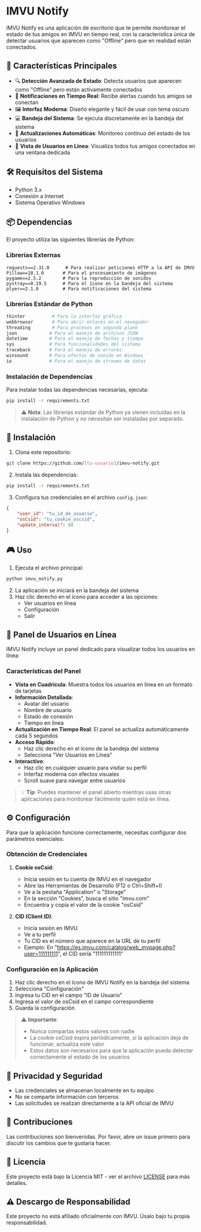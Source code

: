 # IMVU Notify

IMVU Notify es una aplicación de escritorio que te permite monitorear el estado de tus amigos en IMVU en tiempo real, con la característica única de detectar usuarios que aparecen como "Offline" pero que en realidad están conectados.

## 🌟 Características Principales

- 🔍 **Detección Avanzada de Estado**: Detecta usuarios que aparecen como "Offline" pero están activamente conectados
- 🔔 **Notificaciones en Tiempo Real**: Recibe alertas cuando tus amigos se conectan
- 🖼️ **Interfaz Moderna**: Diseño elegante y fácil de usar con tema oscuro
- 💻 **Bandeja del Sistema**: Se ejecuta discretamente en la bandeja del sistema
- 🔄 **Actualizaciones Automáticas**: Monitoreo continuo del estado de los usuarios
- 👥 **Vista de Usuarios en Línea**: Visualiza todos tus amigos conectados en una ventana dedicada

## 🛠️ Requisitos del Sistema

- Python 3.x
- Conexión a Internet
- Sistema Operativo Windows

## 📦 Dependencias

El proyecto utiliza las siguientes librerías de Python:

### Librerías Externas
```
requests==2.31.0      # Para realizar peticiones HTTP a la API de IMVU
Pillow==10.1.0       # Para el procesamiento de imágenes
pygame==2.5.2        # Para la reproducción de sonidos
pystray==0.19.5      # Para el ícono en la bandeja del sistema
plyer==2.1.0         # Para notificaciones del sistema
```

### Librerías Estándar de Python
```python
tkinter          # Para la interfaz gráfica
webbrowser       # Para abrir enlaces en el navegador
threading        # Para procesos en segundo plano
json            # Para el manejo de archivos JSON
datetime        # Para el manejo de fechas y tiempo
sys             # Para funcionalidades del sistema
traceback       # Para el manejo de errores
winsound        # Para efectos de sonido en Windows
io              # Para el manejo de streams de datos
```

### Instalación de Dependencias

Para instalar todas las dependencias necesarias, ejecuta:
```bash
pip install -r requirements.txt
```

> ⚠️ **Nota**: Las librerías estándar de Python ya vienen incluidas en la instalación de Python y no necesitan ser instaladas por separado.

## 🚀 Instalación

1. Clona este repositorio:
```bash
git clone https://github.com/[tu-usuario]/imvu-notify.git
```

2. Instala las dependencias:
```bash
pip install -r requirements.txt
```

3. Configura tus credenciales en el archivo `config.json`:
```json
{
    "user_id": "tu_id_de_usuario",
    "osCsid": "tu_cookie_oscsid",
    "update_interval": 60
}
```

## 🎮 Uso

1. Ejecuta el archivo principal:
```bash
python imvu_notify.py
```

2. La aplicación se iniciará en la bandeja del sistema
3. Haz clic derecho en el ícono para acceder a las opciones:
   - Ver usuarios en línea
   - Configuración
   - Salir

## 📱 Panel de Usuarios en Línea

IMVU Notify incluye un panel dedicado para visualizar todos los usuarios en línea:

### Características del Panel

- **Vista en Cuadrícula**: Muestra todos los usuarios en línea en un formato de tarjetas
- **Información Detallada**: 
  - Avatar del usuario
  - Nombre de usuario
  - Estado de conexión
  - Tiempo en línea
- **Actualización en Tiempo Real**: El panel se actualiza automáticamente cada 5 segundos
- **Acceso Rápido**: 
  - Haz clic derecho en el ícono de la bandeja del sistema
  - Selecciona "Ver Usuarios en Línea"
- **Interactivo**: 
  - Haz clic en cualquier usuario para visitar su perfil
  - Interfaz moderna con efectos visuales
  - Scroll suave para navegar entre usuarios

> 💡 **Tip**: Puedes mantener el panel abierto mientras usas otras aplicaciones para monitorear fácilmente quién está en línea.

## ⚙️ Configuración

Para que la aplicación funcione correctamente, necesitas configurar dos parámetros esenciales:

### Obtención de Credenciales

1. **Cookie osCsid**:
   - Inicia sesión en tu cuenta de IMVU en el navegador
   - Abre las Herramientas de Desarrollo (F12 o Ctrl+Shift+I)
   - Ve a la pestaña "Application" o "Storage"
   - En la sección "Cookies", busca el sitio "imvu.com"
   - Encuentra y copia el valor de la cookie "osCsid"

2. **CID (Client ID)**:
   - Inicia sesión en IMVU
   - Ve a tu perfil
   - Tu CID es el número que aparece en la URL de tu perfil
   - Ejemplo: En "https://es.imvu.com/catalog/web_mypage.php?user=111111111", el CID sería "111111111111"

### Configuración en la Aplicación

1. Haz clic derecho en el ícono de IMVU Notify en la bandeja del sistema
2. Selecciona "Configuración"
3. Ingresa tu CID en el campo "ID de Usuario"
4. Ingresa el valor de osCsid en el campo correspondiente
5. Guarda la configuración

> ⚠️ **Importante**: 
> - Nunca compartas estos valores con nadie
> - La cookie osCsid expira periódicamente, si la aplicación deja de funcionar, actualiza este valor
> - Estos datos son necesarios para que la aplicación pueda detectar correctamente el estado de los usuarios

## 🔐 Privacidad y Seguridad

- Las credenciales se almacenan localmente en tu equipo
- No se comparte información con terceros
- Las solicitudes se realizan directamente a la API oficial de IMVU

## 🤝 Contribuciones

Las contribuciones son bienvenidas. Por favor, abre un issue primero para discutir los cambios que te gustaría hacer.

## 📄 Licencia

Este proyecto está bajo la Licencia MIT - ver el archivo [LICENSE](LICENSE) para más detalles.

## ⚠️ Descargo de Responsabilidad

Este proyecto no está afiliado oficialmente con IMVU. Úsalo bajo tu propia responsabilidad.
